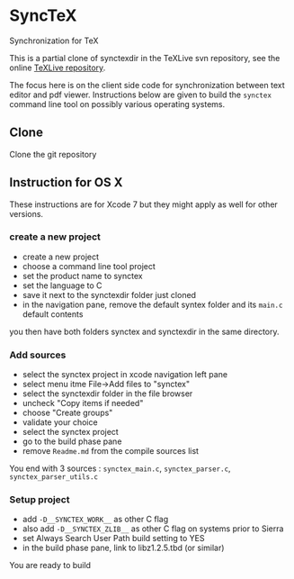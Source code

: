 # SyncTeX

Synchronization for TeX

This is a partial clone of synctexdir in the TeXLive svn repository, see the online [TeXLive repository](http://www.tug.org/svn/texlive/trunk/Build/source/texk/web2c/synctexdir/).

The focus here is on the client side code for synchronization between text editor and pdf viewer.
Instructions below are given to build the `synctex` command line tool on possibly various operating systems.

## Clone
Clone the git repository 

## Instruction for OS X
These instructions are for Xcode 7 but they might apply as well for other versions.

### create a new project

- create a new project
- choose a command line tool project
- set the product name to synctex
- set the language to C
- save it next to the synctexdir folder just cloned
- in the navigation pane, remove the default syntex folder and its `main.c` default contents

you then have both folders synctex and synctexdir in the same directory.

### Add sources

- select the synctex project in xcode navigation left pane
- select menu itme File->Add files to "synctex"
- select the synctexdir folder in the file browser
- uncheck "Copy items if needed"
- choose "Create groups"
- validate your choice
- select the synctex project
- go to the build phase pane
- remove `Readme.md` from the compile sources list

You end with 3 sources : `synctex_main.c`, `synctex_parser.c`, `synctex_parser_utils.c`

### Setup project

- add `-D__SYNCTEX_WORK__` as other C flag
- also add `-D__SYNCTEX_ZLIB__` as other C flag on systems prior to Sierra
- set Always Search User Path build setting to YES
- in the build phase pane, link to libz1.2.5.tbd (or similar)

You are ready to build
